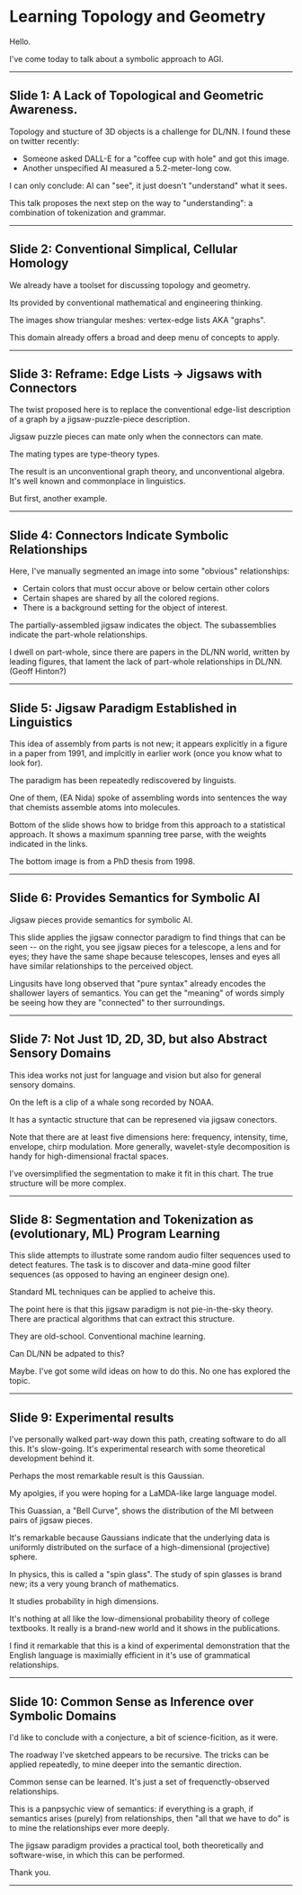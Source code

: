 

# Learning Topology and Geometry

Hello.

I've come today to talk about a symbolic approach to AGI.

---------------

## Slide 1: A Lack of Topological and Geometric Awareness.

Topology and stucture of 3D objects is a challenge for DL/NN.
I found these on twitter recently:

* Someone asked DALL-E for a "coffee cup with hole" and got this image.
* Another unspecified AI measured a 5.2-meter-long cow.

I can only conclude: AI can "see", it just doesn't "understand"
what it sees.

This talk proposes the next step on the way to "understanding":
a combination of tokenization and grammar.

---------------

## Slide 2: Conventional Simplical, Cellular Homology

We already have a toolset for discussing topology and geometry.

Its provided by conventional mathematical and engineering thinking.

The images show triangular meshes: vertex-edge lists AKA "graphs".

This domain already offers a broad and deep menu of concepts to apply.

---------------

## Slide 3: Reframe: Edge Lists -> Jigsaws with Connectors

The twist proposed here is to replace the conventional edge-list
description of a graph by a jigsaw-puzzle-piece description.

Jigsaw puzzle pieces can mate only when the connectors can mate.

The mating types are type-theory types.

The result is an unconventional graph theory, and unconventional
algebra.  It's well known and commonplace in linguistics.

But first, another example.

---------------

## Slide 4: Connectors Indicate Symbolic Relationships

Here, I've manually segmented an image into some "obvious"
relationships:

* Certain colors that must occur above or below certain other colors
* Certain shapes are shared by all the colored regions.
* There is a background setting for the object of interest.

The partially-assembled jigsaw indicates the object. The subassemblies
indicate the part-whole relationships.

I dwell on part-whole, since there are papers in the DL/NN world,
written by leading figures, that lament the lack of part-whole
relationships in DL/NN.  (Geoff Hinton?)

---------------

## Slide 5: Jigsaw Paradigm Established in Linguistics

This idea of assembly from parts is not new; it appears explicitly in a
figure in a paper from 1991, and implcitly in earlier work (once you
know what to look for).

The paradigm has been repeatedly rediscovered by linguists.

One of them, (EA Nida) spoke of assembling words into sentences
the way that chemists assemble atoms into molecules.

Bottom of the slide shows how to bridge from this approach to a
statistical approach.  It shows a maximum spanning tree parse,
with the weights indicated in the links.

The bottom image is from a PhD thesis from 1998.

---------------

## Slide 6:  Provides Semantics for Symbolic AI

Jigsaw pieces provide semantics for symbolic AI.

This slide applies the jigsaw connector paradigm to find things
that can be seen -- on the right, you see jigsaw pieces for a telescope,
a lens and for eyes; they have the same shape because telescopes,
lenses and eyes all have similar relationships to the perceived object.

Lingusits have long observed that "pure syntax" already encodes the
shallower layers of semantics.  You can get the "meaning" of words
simply be seeing how they are "connected" to ther surroundings.

---------------

## Slide 7: Not Just 1D, 2D, 3D, but also Abstract Sensory Domains

This idea works not just for language and vision but also
for general sensory domains.

On the left is a clip of a whale song recorded by NOAA.

It has a syntactic structure that can be represened via jigsaw
conectors.

Note that there are at least five dimensions here:
frequency, intensity, time, envelope, chirp modulation.
More generally, wavelet-style decomposition is handy for
high-dimensional fractal spaces.

I've oversimplified the segmentation to make it fit in this chart.
The true structure will be more complex.

---------------

## Slide 8: Segmentation and Tokenization as (evolutionary, ML) Program Learning

This slide attempts to illustrate some random audio filter sequences
used to detect features.  The task is to discover and data-mine good
filter sequences (as opposed to having an engineer design one).

Standard ML techniques can be applied to acheive this.

The point here is that this jigsaw paradigm is not pie-in-the-sky
theory.  There are practical algorithms that can extract this structure.

They are old-school. Conventional machine learning.

Can DL/NN be adpated to this?

Maybe. I've got some wild ideas on how to do this.  No one has
explored the topic.

---------------

## Slide 9: Experimental results

I've personally walked part-way down this path, creating software to do
all this. It's slow-going.  It's experimental research with some
theoretical development behind it.

Perhaps the most remarkable result is this Gaussian.

My apolgies, if you were hoping for a LaMDA-like large language model.

This Guassian, a "Bell Curve", shows the distribution of the MI
between pairs of jigsaw pieces.

It's remarkable because Gaussians indicate that the underlying data is
uniformly distributed on the surface of a high-dimensional
(projective) sphere.

In physics, this is called a "spin glass".  The study of spin glasses
is brand new; its a very young branch of mathematics.

It studies probability in high dimensions.

It's nothing at all like the low-dimensional probability theory of
college textbooks. It really is a brand-new world and it shows in
the publications.

I find it remarkable that this is a kind of experimental demonstration
that the English language is maximially efficient in it's use of
grammatical relationships.

---------------

## Slide 10: Common Sense as Inference over Symbolic Domains

I'd like to conclude with a conjecture, a bit of science-ficition,
as it were.

The roadway I've sketched appears to be recursive. The tricks can be
applied repeatedly, to mine deeper into the semantic direction.

Common sense can be learned. It's just a set of frequenctly-observed
relationships.

This is a panpsychic view of semantics: if everything is a graph,
if semantics arises (purely) from relationships, then "all that we have
to do" is to mine the relationships ever more deeply.

The jigsaw paradigm provides a practical tool, both theoretically and
software-wise, in which this can be performed.

Thank you.

---------------

